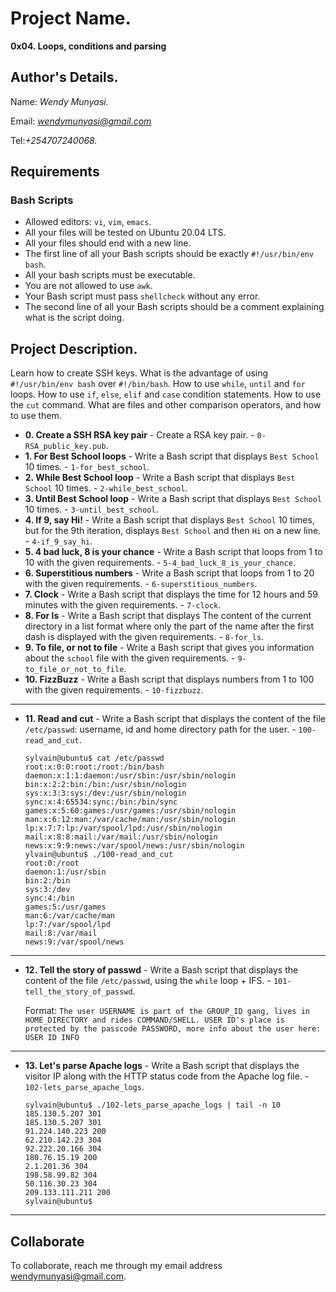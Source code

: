 # Project Name.
**0x04. Loops, conditions and parsing**

## Author's Details.
Name: *Wendy Munyasi.*

Email: *wendymunyasi@gmail.com*

Tel:*+254707240068.*

##  Requirements

### Bash Scripts
*   Allowed editors: `vi`, `vim`, `emacs`.
*   All your files will be tested on Ubuntu 20.04 LTS.
*   All your files should end with a new line.
*   The first line of all your Bash scripts should be exactly `#!/usr/bin/env bash`.
*   All your bash scripts must be executable.
*   You are not allowed to use `awk`.
*   Your Bash script must pass `shellcheck` without any error.
*   The second line of all your Bash scripts should be a comment explaining what is the script doing.

## Project Description.
Learn how to create SSH keys.
What is the advantage of using `#!/usr/bin/env bash` over `#!/bin/bash`.
How to use `while`, `until` and `for` loops.
How to use `if`, `else`, `elif` and `case` condition statements.
How to use the `cut` command.
What are files and other comparison operators, and how to use them.


* **0. Create a SSH RSA key pair** - Create a RSA key pair. - `0-RSA_public_key.pub`.
* **1. For Best School loops** - Write a Bash script that displays `Best School` 10 times. - `1-for_best_school`.
* **2. While Best School loop** - Write a Bash script that displays `Best School` 10 times. - `2-while_best_school`.
* **3. Until Best School loop** - Write a Bash script that displays `Best School` 10 times. - `3-until_best_school`.
* **4. If 9, say Hi!** - Write a Bash script that displays `Best School` 10 times, but for the 9th iteration, displays `Best School` and then `Hi` on a new line. - `4-if_9_say_hi`.
* **5. 4 bad luck, 8 is your chance** - Write a Bash script that loops from 1 to 10 with the given requirements. - `5-4_bad_luck_8_is_your_chance`.
* **6. Superstitious numbers** - Write a Bash script that loops from 1 to 20 with the given requirements. - `6-superstitious_numbers`.
* **7. Clock** - Write a Bash script that displays the time for 12 hours and 59 minutes with the given requirements. - `7-clock`.
* **8. For ls** - Write a Bash script that displays The content of the current directory in a list format where only the part of the name after the first dash is displayed with the given requirements. - `8-for_ls`.
* **9. To file, or not to file** - Write a Bash script that gives you information about the `school` file with the given requirements. - `9-to_file_or_not_to_file`.
* **10. FizzBuzz** - Write a Bash script that displays numbers from 1 to 100 with the given requirements. - `10-fizzbuzz`.
---
* **11. Read and cut** - Write a Bash script that displays the content of the file `/etc/passwd`: username, id and home directory path for the user. - `100-read_and_cut`.
    ```
    sylvain@ubuntu$ cat /etc/passwd
    root:x:0:0:root:/root:/bin/bash
    daemon:x:1:1:daemon:/usr/sbin:/usr/sbin/nologin
    bin:x:2:2:bin:/bin:/usr/sbin/nologin
    sys:x:3:3:sys:/dev:/usr/sbin/nologin
    sync:x:4:65534:sync:/bin:/bin/sync
    games:x:5:60:games:/usr/games:/usr/sbin/nologin
    man:x:6:12:man:/var/cache/man:/usr/sbin/nologin
    lp:x:7:7:lp:/var/spool/lpd:/usr/sbin/nologin
    mail:x:8:8:mail:/var/mail:/usr/sbin/nologin
    news:x:9:9:news:/var/spool/news:/usr/sbin/nologin
    ylvain@ubuntu$ ./100-read_and_cut
    root:0:/root
    daemon:1:/usr/sbin
    bin:2:/bin
    sys:3:/dev
    sync:4:/bin
    games:5:/usr/games
    man:6:/var/cache/man
    lp:7:/var/spool/lpd
    mail:8:/var/mail
    news:9:/var/spool/news
    ```
---

* **12. Tell the story of passwd** - Write a Bash script that displays the content of the file `/etc/passwd`, using the `while` loop + IFS. - `101-tell_the_story_of_passwd`.

    Format: `The user USERNAME is part of the GROUP_ID gang, lives in HOME_DIRECTORY and rides COMMAND/SHELL. USER ID's place is protected by the passcode PASSWORD, more info about the user here: USER ID INFO`
---

* **13. Let's parse Apache logs** - Write a Bash script that displays the visitor IP along with the HTTP status code from the Apache log file. - `102-lets_parse_apache_logs`.
    ```
    sylvain@ubuntu$ ./102-lets_parse_apache_logs | tail -n 10
    185.130.5.207 301
    185.130.5.207 301
    91.224.140.223 200
    62.210.142.23 304
    92.222.20.166 304
    180.76.15.19 200
    2.1.201.36 304
    198.58.99.82 304
    50.116.30.23 304
    209.133.111.211 200
    sylvain@ubuntu$
    ```
---

## Collaborate

To collaborate, reach me through my email address wendymunyasi@gmail.com.
